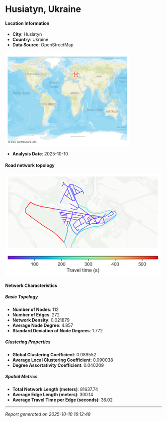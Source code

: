 # Husiatyn, Ukraine

#### Location Information

- **City**: Husiatyn
- **Country**: Ukraine
- **Data Source**: OpenStreetMap
<img src="Husiatyn_location.png" alt="Husiatyn Location Map" width="400" />

- **Analysis Date**: 2025-10-10

#### Road network topology

<img src="Husiatyn_network_map.png" alt="Husiatyn Road Network Map" width="500"/>

#### Network Characteristics

##### Basic Topology

- **Number of Nodes**: 112
- **Number of Edges**: 272
- **Network Density**: 0.021879
- **Average Node Degree**: 4.857
- **Standard Deviation of Node Degrees**: 1.772

##### Clustering Properties

- **Global Clustering Coefficient**: 0.089552
- **Average Local Clustering Coefficient**: 0.090038
- **Degree Assortativity Coefficient**: 0.040209

##### Spatial Metrics

- **Total Network Length (meters)**: 81637.74
- **Average Edge Length (meters)**: 300.14
- **Average Travel Time per Edge (seconds)**: 36.02

---
*Report generated on 2025-10-10 16:12:48*
